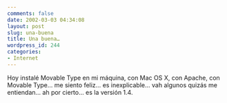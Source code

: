 ```yaml
---
comments: false
date: 2002-03-03 04:34:08
layout: post
slug: una-buena
title: Una buena…
wordpress_id: 244
categories:
- Internet
---
```


Hoy instalé Movable Type en mi máquina, con Mac OS X, con Apache, con Movable Type… me siento feliz… es inexplicable… vah algunos quizás me entiendan… ah por cierto… es la versión 1.4.




 
